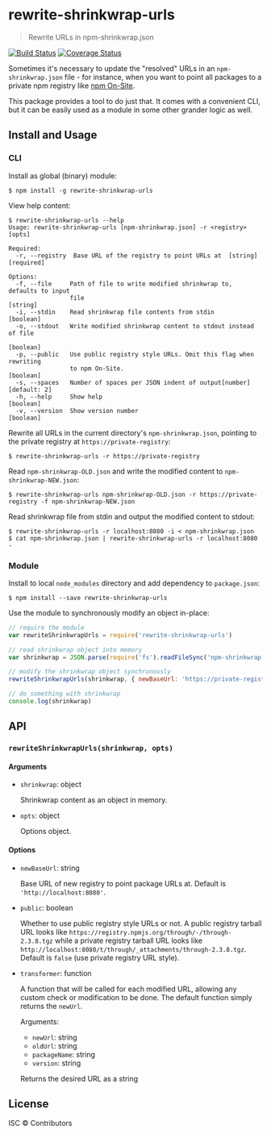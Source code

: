 # rewrite-shrinkwrap-urls

> Rewrite URLs in npm-shrinkwrap.json

[![Build Status](https://travis-ci.org/nexdrew/rewrite-shrinkwrap-urls.svg?branch=master)](https://travis-ci.org/nexdrew/rewrite-shrinkwrap-urls)
[![Coverage Status](https://coveralls.io/repos/github/nexdrew/rewrite-shrinkwrap-urls/badge.svg?branch=master)](https://coveralls.io/github/nexdrew/rewrite-shrinkwrap-urls?branch=master)

Sometimes it's necessary to update the "resolved" URLs in an `npm-shrinkwrap.json` file - for instance, when you want to point all packages to a private npm registry like [npm On-Site](https://www.npmjs.com/npm/on-site).

This package provides a tool to do just that. It comes with a convenient CLI, but it can be easily used as a module in some other grander logic as well.

## Install and Usage

### CLI

Install as global (binary) module:

```
$ npm install -g rewrite-shrinkwrap-urls
```

View help content:

```
$ rewrite-shrinkwrap-urls --help
Usage: rewrite-shrinkwrap-urls [npm-shrinkwrap.json] -r <registry> [opts]

Required:
  -r, --registry  Base URL of the registry to point URLs at  [string] [required]

Options:
  -f, --file     Path of file to write modified shrinkwrap to, defaults to input
                 file                                                   [string]
  -i, --stdin    Read shrinkwrap file contents from stdin              [boolean]
  -o, --stdout   Write modified shrinkwrap content to stdout instead of file
                                                                       [boolean]
  -p, --public   Use public registry style URLs. Omit this flag when rewriting
                 to npm On-Site.                                       [boolean]
  -s, --spaces   Number of spaces per JSON indent of output[number] [default: 2]
  -h, --help     Show help                                             [boolean]
  -v, --version  Show version number                                   [boolean]
```

Rewrite all URLs in the current directory's `npm-shrinkwrap.json`, pointing to the private registry at `https://private-registry`:

```
$ rewrite-shrinkwrap-urls -r https://private-registry
```

Read `npm-shrinkwrap-OLD.json` and write the modified content to `npm-shrinkwrap-NEW.json`:

```
$ rewrite-shrinkwrap-urls npm-shrinkwrap-OLD.json -r https://private-registry -f npm-shrinkwrap-NEW.json
```

Read shrinkwrap file from stdin and output the modified content to stdout:

```
$ rewrite-shrinkwrap-urls -r localhost:8080 -i < npm-shrinkwrap.json
$ cat npm-shrinkwrap.json | rewrite-shrinkwrap-urls -r localhost:8080 -
```

### Module

Install to local `node_modules` directory and add dependency to `package.json`:

```
$ npm install --save rewrite-shrinkwrap-urls
```

Use the module to synchronously modify an object in-place:

```js
// require the module
var rewriteShrinkwrapUrls = require('rewrite-shrinkwrap-urls')

// read shrinkwrap object into memory
var shrinkwrap = JSON.parse(require('fs').readFileSync('npm-shrinkwrap.json', { encoding: 'utf8' }))

// modify the shrinkwrap object synchronously
rewriteShrinkwrapUrls(shrinkwrap, { newBaseUrl: 'https://private-registry' })

// do something with shrinkwrap
console.log(shrinkwrap)
```

## API

### `rewriteShrinkwrapUrls(shrinkwrap, opts)`

#### Arguments

- `shrinkwrap`: object

    Shrinkwrap content as an object in memory.

- `opts`: object

    Options object.

#### Options

- `newBaseUrl`: string

    Base URL of new registry to point package URLs at. Default is `'http://localhost:8080'`.

- `public`: boolean

    Whether to use public registry style URLs or not. A public registry tarball URL looks like `https://registry.npmjs.org/through/-/through-2.3.8.tgz` while a private registry tarball URL looks like `http://localhost:8080/t/through/_attachments/through-2.3.8.tgz`. Default is `false` (use private registry URL style).

- `transformer`: function

    A function that will be called for each modified URL, allowing any custom check or modification to be done. The default function simply returns the `newUrl`.

    Arguments:

    - `newUrl`: string
    - `oldUrl`: string
    - `packageName`: string
    - `version`: string

    Returns the desired URL as a string

## License

ISC © Contributors
